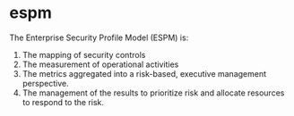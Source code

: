 # espm
The Enterprise Security Profile Model (ESPM) is:  
1. The mapping of security controls 
2. The measurement of operational activities 
3. The metrics aggregated into a risk-based, executive management perspective.
4. The management of the results to prioritize risk and allocate resources to respond to the risk.
